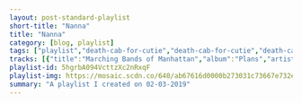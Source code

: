 ```yaml
---
layout: post-standard-playlist
short-title: "Nanna"
title: "Nanna"
category: [blog, playlist]
tags: ["playlist","death-cab-for-cutie","death-cab-for-cutie","death-cab-for-cutie","death-cab-for-cutie","death-cab-for-cutie","death-cab-for-cutie","death-cab-for-cutie","death-cab-for-cutie","death-cab-for-cutie","death-cab-for-cutie","death-cab-for-cutie","yeah-yeah-yeahs","yeah-yeah-yeahs","yeah-yeah-yeahs","yeah-yeah-yeahs","yeah-yeah-yeahs","yeah-yeah-yeahs","yeah-yeah-yeahs","yeah-yeah-yeahs","yeah-yeah-yeahs","yeah-yeah-yeahs","yeah-yeah-yeahs","yeah-yeah-yeahs","iron-&-wine","iron-&-wine","iron-&-wine","iron-&-wine","iron-&-wine","iron-&-wine","iron-&-wine","iron-&-wine","iron-&-wine","iron-&-wine","iron-&-wine","iron-&-wine","iron-&-wine","iron-&-wine","iron-&-wine","iron-&-wine","iron-&-wine","iron-&-wine","iron-&-wine","iron-&-wine","iron-&-wine","iron-&-wine","iron-&-wine","iron-&-wine","iron-&-wine","iron-&-wine","iron-&-wine","iron-&-wine","iron-&-wine","iron-&-wine","iron-&-wine","iron-&-wine","iron-&-wine","iron-&-wine","iron-&-wine","iron-&-wine","iron-&-wine","iron-&-wine","iron-&-wine","iron-&-wine","iron-&-wine","muse","muse","muse","muse","muse","muse","muse","muse","muse","muse","muse","muse","modest-mouse","modest-mouse","modest-mouse","modest-mouse","modest-mouse","modest-mouse","modest-mouse","modest-mouse","modest-mouse","modest-mouse","modest-mouse","modest-mouse","modest-mouse","modest-mouse","modest-mouse","modest-mouse","death-cab-for-cutie","death-cab-for-cutie","death-cab-for-cutie","death-cab-for-cutie","death-cab-for-cutie","death-cab-for-cutie","death-cab-for-cutie","death-cab-for-cutie"]
tracks: [{"title":"Marching Bands of Manhattan","album":"Plans","artists":"Death Cab for Cutie"},{"title":"Soul Meets Body","album":"Plans","artists":"Death Cab for Cutie"},{"title":"Summer Skin","album":"Plans","artists":"Death Cab for Cutie"},{"title":"Different Names for the Same Thing","album":"Plans","artists":"Death Cab for Cutie"},{"title":"I Will Follow You into the Dark","album":"Plans","artists":"Death Cab for Cutie"},{"title":"Your Heart Is an Empty Room","album":"Plans","artists":"Death Cab for Cutie"},{"title":"Someday You Will Be Loved","album":"Plans","artists":"Death Cab for Cutie"},{"title":"Crooked Teeth","album":"Plans","artists":"Death Cab for Cutie"},{"title":"What Sarah Said","album":"Plans","artists":"Death Cab for Cutie"},{"title":"Brothers on a Hotel Bed","album":"Plans","artists":"Death Cab for Cutie"},{"title":"Stable Song","album":"Plans","artists":"Death Cab for Cutie"},{"title":"Rich","album":"Fever To Tell","artists":"Yeah Yeah Yeahs"},{"title":"Date With The Night","album":"Fever To Tell","artists":"Yeah Yeah Yeahs"},{"title":"Man","album":"Fever To Tell","artists":"Yeah Yeah Yeahs"},{"title":"Tick","album":"Fever To Tell","artists":"Yeah Yeah Yeahs"},{"title":"Black Tongue","album":"Fever To Tell","artists":"Yeah Yeah Yeahs"},{"title":"Pin","album":"Fever To Tell","artists":"Yeah Yeah Yeahs"},{"title":"Cold Light","album":"Fever To Tell","artists":"Yeah Yeah Yeahs"},{"title":"No No No","album":"Fever To Tell","artists":"Yeah Yeah Yeahs"},{"title":"Maps","album":"Fever To Tell","artists":"Yeah Yeah Yeahs"},{"title":"Y Control","album":"Fever To Tell","artists":"Yeah Yeah Yeahs"},{"title":"Modern Romance","album":"Fever To Tell","artists":"Yeah Yeah Yeahs"},{"title":"Poor Song","album":"Fever To Tell","artists":"Yeah Yeah Yeahs"},{"title":"On Your Wings","album":"Our Endless Numbered Days","artists":"Iron & Wine"},{"title":"Naked as We Came","album":"Our Endless Numbered Days","artists":"Iron & Wine"},{"title":"Cinder and Smoke","album":"Our Endless Numbered Days","artists":"Iron & Wine"},{"title":"Sunset Soon Forgotten","album":"Our Endless Numbered Days","artists":"Iron & Wine"},{"title":"Teeth in the Grass","album":"Our Endless Numbered Days","artists":"Iron & Wine"},{"title":"Love and Some Verses","album":"Our Endless Numbered Days","artists":"Iron & Wine"},{"title":"Radio War","album":"Our Endless Numbered Days","artists":"Iron & Wine"},{"title":"Each Coming Night","album":"Our Endless Numbered Days","artists":"Iron & Wine"},{"title":"Free Until They Cut Me Down","album":"Our Endless Numbered Days","artists":"Iron & Wine"},{"title":"Fever Dream","album":"Our Endless Numbered Days","artists":"Iron & Wine"},{"title":"Sodom, South Georgia","album":"Our Endless Numbered Days","artists":"Iron & Wine"},{"title":"Passing Afternoon","album":"Our Endless Numbered Days","artists":"Iron & Wine"},{"title":"Woman King","album":"Woman King","artists":"Iron & Wine"},{"title":"Jezebel","album":"Woman King","artists":"Iron & Wine"},{"title":"Gray Stables","album":"Woman King","artists":"Iron & Wine"},{"title":"Freedom Hangs Like Heaven","album":"Woman King","artists":"Iron & Wine"},{"title":"My Lady's House","album":"Woman King","artists":"Iron & Wine"},{"title":"Evening On the Ground (Lilith's Song)","album":"Woman King","artists":"Iron & Wine"},{"title":"Dearest Foresaken","album":"Around the Well","artists":"Iron & Wine"},{"title":"Morning","album":"Around the Well","artists":"Iron & Wine"},{"title":"Loud as Hope","album":"Around the Well","artists":"Iron & Wine"},{"title":"Peng! 33","album":"Around the Well","artists":"Iron & Wine"},{"title":"Sacred Vision","album":"Around the Well","artists":"Iron & Wine"},{"title":"Friends They Are Jewels","album":"Around the Well","artists":"Iron & Wine"},{"title":"Hickory","album":"Around the Well","artists":"Iron & Wine"},{"title":"Waitin' for a Superman","album":"Around the Well","artists":"Iron & Wine"},{"title":"Swans and the Swimming","album":"Around the Well","artists":"Iron & Wine"},{"title":"Call Your Boys","album":"Around the Well","artists":"Iron & Wine"},{"title":"Such Great Heights","album":"Around the Well","artists":"Iron & Wine"},{"title":"Communion Cups and Someone's Coat","album":"Around the Well","artists":"Iron & Wine"},{"title":"Belated Promise Ring","album":"Around the Well","artists":"Iron & Wine"},{"title":"God Made the Automobile","album":"Around the Well","artists":"Iron & Wine"},{"title":"Homeward, These Shoes","album":"Around the Well","artists":"Iron & Wine"},{"title":"Love Vigilantes","album":"Around the Well","artists":"Iron & Wine"},{"title":"Sinning Hands","album":"Around the Well","artists":"Iron & Wine"},{"title":"No Moon","album":"Around the Well","artists":"Iron & Wine"},{"title":"Serpent Charmer","album":"Around the Well","artists":"Iron & Wine"},{"title":"Carried Home","album":"Around the Well","artists":"Iron & Wine"},{"title":"Kingdom of the Animals","album":"Around the Well","artists":"Iron & Wine"},{"title":"Arms of a Thief","album":"Around the Well","artists":"Iron & Wine"},{"title":"The Trapeze Swinger","album":"Around the Well","artists":"Iron & Wine"},{"title":"Take a Bow","album":"Black Holes and Revelations","artists":"Muse"},{"title":"Starlight","album":"Black Holes and Revelations","artists":"Muse"},{"title":"Supermassive Black Hole","album":"Black Holes and Revelations","artists":"Muse"},{"title":"Map of the Problematique","album":"Black Holes and Revelations","artists":"Muse"},{"title":"Soldier's Poem","album":"Black Holes and Revelations","artists":"Muse"},{"title":"Invincible","album":"Black Holes and Revelations","artists":"Muse"},{"title":"Assassin","album":"Black Holes and Revelations","artists":"Muse"},{"title":"Exo-Politics","album":"Black Holes and Revelations","artists":"Muse"},{"title":"City of Delusion","album":"Black Holes and Revelations","artists":"Muse"},{"title":"Hoodoo","album":"Black Holes and Revelations","artists":"Muse"},{"title":"Knights of Cydonia","album":"Black Holes and Revelations","artists":"Muse"},{"title":"Glorious","album":"Black Holes and Revelations","artists":"Muse"},{"title":"Horn Intro","album":"Good News For People Who Love Bad News","artists":"Modest Mouse"},{"title":"The World At Large","album":"Good News For People Who Love Bad News","artists":"Modest Mouse"},{"title":"Float On","album":"Good News For People Who Love Bad News","artists":"Modest Mouse"},{"title":"Ocean Breathes Salty","album":"Good News For People Who Love Bad News","artists":"Modest Mouse"},{"title":"Dig Your Grave","album":"Good News For People Who Love Bad News","artists":"Modest Mouse"},{"title":"Bury Me With It","album":"Good News For People Who Love Bad News","artists":"Modest Mouse"},{"title":"Dance Hall","album":"Good News For People Who Love Bad News","artists":"Modest Mouse"},{"title":"Bukowski","album":"Good News For People Who Love Bad News","artists":"Modest Mouse"},{"title":"This Devil's Workday","album":"Good News For People Who Love Bad News","artists":"Modest Mouse"},{"title":"The View","album":"Good News For People Who Love Bad News","artists":"Modest Mouse"},{"title":"Satin In A Coffin","album":"Good News For People Who Love Bad News","artists":"Modest Mouse"},{"title":"Interlude (Milo)","album":"Good News For People Who Love Bad News","artists":"Modest Mouse"},{"title":"Blame It On the Tetons","album":"Good News For People Who Love Bad News","artists":"Modest Mouse"},{"title":"Black Cadillacs","album":"Good News For People Who Love Bad News","artists":"Modest Mouse"},{"title":"One Chance","album":"Good News For People Who Love Bad News","artists":"Modest Mouse"},{"title":"The Good Times Are Killing Me","album":"Good News For People Who Love Bad News","artists":"Modest Mouse"},{"title":"No Room in Frame","album":"Kintsugi","artists":"Death Cab for Cutie"},{"title":"Black Sun","album":"Kintsugi","artists":"Death Cab for Cutie"},{"title":"The Ghosts of Beverly Drive","album":"Kintsugi","artists":"Death Cab for Cutie"},{"title":"Little Wanderer","album":"Kintsugi","artists":"Death Cab for Cutie"},{"title":"You've Haunted Me All My Life","album":"Kintsugi","artists":"Death Cab for Cutie"},{"title":"Hold No Guns","album":"Kintsugi","artists":"Death Cab for Cutie"},{"title":"Everything's a Ceiling","album":"Kintsugi","artists":"Death Cab for Cutie"},{"title":"Good Help (Is So Hard to Find)","album":"Kintsugi","artists":"Death Cab for Cutie"}]
playlist-id: 5hgrbA094VcttzXc2nRxqF
playlist-img: https://mosaic.scdn.co/640/ab67616d0000b273031c73667e732e3e208a6328ab67616d0000b27332656e0dbd5388d89f7084cbab67616d0000b27368a3c69afbca8014ed4a80cdab67616d0000b273c985bcc18dd81da80839e5a9
summary: "A playlist I created on 02-03-2019"
---
```

